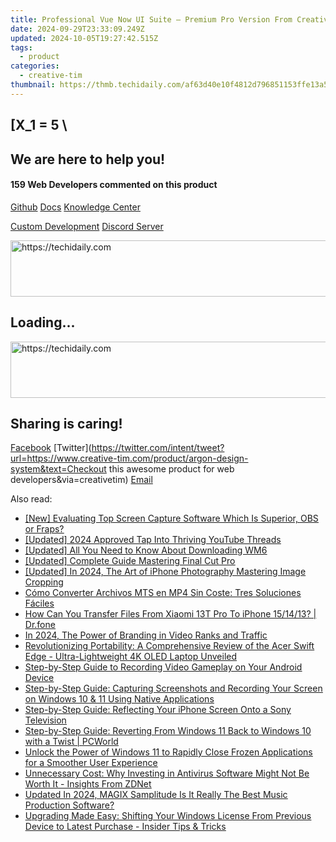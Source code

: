 ```yaml
---
title: Professional Vue Now UI Suite – Premium Pro Version From Creative Tim
date: 2024-09-29T23:33:09.249Z
updated: 2024-10-05T19:27:42.515Z
tags:
  - product
categories:
  - creative-tim
thumbnail: https://thmb.techidaily.com/af63d40e10f4812d796851153ffe13a5133162342ccf375cf2e9337e968d99eb.jpg
---
```


## \[X_1 = 5 \

## We are here to help you!

#### 159 Web Developers commented on this product

[Github](https://github.com/creativetimofficial/argon-design-system) [Docs](https://tools.techidaily.com/creative-tim/products/) [Knowledge Center](https://tools.techidaily.com/creative-tim/products/) 

[Custom Development](https://tools.techidaily.com/creative-tim/products/) [Discord Server](https://discord.com/invite/FhCJCaHdQa) 

<!-- affiliate ads begin -->
<a href="https://appsumo.8odi.net/c/5597632/2151865/7443" target="_top" id="2151865">
  <img src="//a.impactradius-go.com/display-ad/7443-2151865" border="0" alt="https://techidaily.com" width="728" height="90"/>
</a>
<img height="0" width="0" src="https://appsumo.8odi.net/i/5597632/2151865/7443" style="position:absolute;visibility:hidden;" border="0" />
<!-- affiliate ads end -->

## Loading...

<!-- affiliate ads begin -->
<a href="https://imp.i110150.net/c/5597632/798165/11305" target="_top" id="798165">
  <img src="//a.impactradius-go.com/display-ad/11305-798165" border="0" alt="https://techidaily.com" width="728" height="90"/>
</a>
<img height="0" width="0" src="https://imp.i110150.net/i/5597632/798165/11305" style="position:absolute;visibility:hidden;" border="0" />
<!-- affiliate ads end -->

## Sharing is caring!

[Facebook](https://www.facebook.com/sharer/sharer.php?u=https://www.creative-tim.com/product/argon-design-system?src=sdkpreparse) [Twitter](https://twitter.com/intent/tweet?url=https://www.creative-tim.com/product/argon-design-system&text=Checkout this awesome product for web developers&via=creativetim) [Email](https://tools.techidaily.com/creative-tim/products/)

<ins class="adsbygoogle"
     style="display:block"
     data-ad-format="autorelaxed"
     data-ad-client="ca-pub-7571918770474297"
     data-ad-slot="1223367746"></ins>

<ins class="adsbygoogle"
     style="display:block"
     data-ad-client="ca-pub-7571918770474297"
     data-ad-slot="8358498916"
     data-ad-format="auto"
     data-full-width-responsive="true"></ins>

<span class="atpl-alsoreadstyle">Also read:</span>
<div><ul>
<li><a href="https://digital-screen-recording.techidaily.com/new-evaluating-top-screen-capture-software-which-is-superior-obs-or-fraps/"><u>[New] Evaluating Top Screen Capture Software Which Is Superior, OBS or Fraps?</u></a></li>
<li><a href="https://youtube-sure.techidaily.com/ed-2024-approved-tap-into-thriving-youtube-threads/"><u>[Updated] 2024 Approved Tap Into Thriving YouTube Threads</u></a></li>
<li><a href="https://fox-blue.techidaily.com/updated-all-you-need-to-know-about-downloading-wm6/"><u>[Updated] All You Need to Know About Downloading WM6</u></a></li>
<li><a href="https://extra-lessons.techidaily.com/updated-complete-guide-mastering-final-cut-pro/"><u>[Updated] Complete Guide Mastering Final Cut Pro</u></a></li>
<li><a href="https://fox-links.techidaily.com/updated-in-2024-the-art-of-iphone-photography-mastering-image-cropping/"><u>[Updated] In 2024, The Art of iPhone Photography Mastering Image Cropping</u></a></li>
<li><a href="https://some-approaches.techidaily.com/como-converter-archivos-mts-en-mp4-sin-coste-tres-soluciones-faciles/"><u>Cómo Converter Archivos MTS en MP4 Sin Coste: Tres Soluciones Fáciles</u></a></li>
<li><a href="https://blog-min.techidaily.com/how-can-you-transfer-files-from-xiaomi-13t-pro-to-iphone-151413-drfone-by-drfone-transfer-from-android-transfer-from-android/"><u>How Can You Transfer Files From Xiaomi 13T Pro To iPhone 15/14/13? | Dr.fone</u></a></li>
<li><a href="https://youtube-blog.techidaily.com/24-the-power-of-branding-in-video-ranks-and-traffic/"><u>In 2024, The Power of Branding in Video Ranks and Traffic</u></a></li>
<li><a href="https://win-data.techidaily.com/revolutionizing-portability-a-comprehensive-review-of-the-acer-swift-edge-ultra-lightweight-4k-oled-laptop-unveiled/"><u>Revolutionizing Portability: A Comprehensive Review of the Acer Swift Edge - Ultra-Lightweight 4K OLED Laptop Unveiled</u></a></li>
<li><a href="https://win-data.techidaily.com/step-by-step-guide-to-recording-video-gameplay-on-your-android-device/"><u>Step-by-Step Guide to Recording Video Gameplay on Your Android Device</u></a></li>
<li><a href="https://win-data.techidaily.com/step-by-step-guide-capturing-screenshots-and-recording-your-screen-on-windows-10-and-11-using-native-applications/"><u>Step-by-Step Guide: Capturing Screenshots and Recording Your Screen on Windows 10 & 11 Using Native Applications</u></a></li>
<li><a href="https://win-data.techidaily.com/step-by-step-guide-reflecting-your-iphone-screen-onto-a-sony-television/"><u>Step-by-Step Guide: Reflecting Your iPhone Screen Onto a Sony Television</u></a></li>
<li><a href="https://win-data.techidaily.com/step-by-step-guide-reverting-from-windows-11-back-to-windows-10-with-a-twist-pcworld/"><u>Step-by-Step Guide: Reverting From Windows 11 Back to Windows 10 with a Twist | PCWorld</u></a></li>
<li><a href="https://win-data.techidaily.com/unlock-the-power-of-windows-11-to-rapidly-close-frozen-applications-for-a-smoother-user-experience/"><u>Unlock the Power of Windows 11 to Rapidly Close Frozen Applications for a Smoother User Experience</u></a></li>
<li><a href="https://win-data.techidaily.com/unnecessary-cost-why-investing-in-antivirus-software-might-not-be-worth-it-insights-from-zdnet/"><u>Unnecessary Cost: Why Investing in Antivirus Software Might Not Be Worth It - Insights From ZDNet</u></a></li>
<li><a href="https://audio-editing.techidaily.com/updated-in-2024-magix-samplitude-is-it-really-the-best-music-production-software/"><u>Updated In 2024, MAGIX Samplitude Is It Really The Best Music Production Software?</u></a></li>
<li><a href="https://win-data.techidaily.com/upgrading-made-easy-shifting-your-windows-license-from-previous-device-to-latest-purchase-insider-tips-and-tricks/"><u>Upgrading Made Easy: Shifting Your Windows License From Previous Device to Latest Purchase - Insider Tips & Tricks</u></a></li>
</ul></div>

